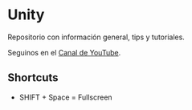 # Unity
Repositorio con información general, tips y tutoriales.

Seguinos en el <a href="https://www.youtube.com/channel/UCf7zkU3ITDaiGk0rYStub3w">Canal de YouTube</a>.

## Shortcuts
- SHIFT + Space = Fullscreen
